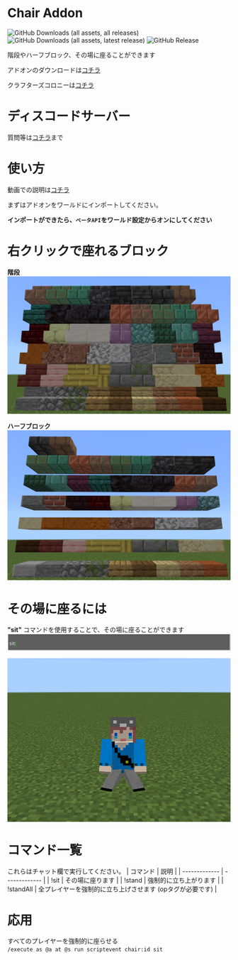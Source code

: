 # Chair Addon

![GitHub Downloads (all assets, all releases)](https://img.shields.io/github/downloads/Naru8521/Chair/total) ![GitHub Downloads (all assets, latest release)](https://img.shields.io/github/downloads/Naru8521/Chair/latest/total?color=green) ![GitHub Release](https://img.shields.io/github/v/release/Naru8521/Chair)
 
階段やハーフブロック、その場に座ることができます

アドオンのダウンロードは[コチラ](https://github.com/Naru8521/Chair/releases)

クラフターズコロニーは[コチラ](https://minecraft-mcworld.com/86891/)

# ディスコードサーバー
質問等は[コチラ](https://discord.com/invite/Mfn8HRhUfm)まで

# 使い方
動画での説明は[コチラ](https://www.youtube.com/watch?v=cGPpEfAxdDg)

まずはアドオンをワールドにインポートしてください。

__インポートができたら、``ベータAPI``をワールド設定からオンにしてください__

# 右クリックで座れるブロック

**階段**
![img](https://github.com/Naru8521/Chair/blob/main/assets/stairs.png)

**ハーフブロック**
![img](https://github.com/Naru8521/Chair/blob/main/assets/slabs.png)

# その場に座るには
**"sit"** コマンドを使用することで、その場に座ることができます
![img](https://github.com/Naru8521/Chair/blob/main/assets/sit_command.png)

![img](https://github.com/Naru8521/Chair/blob/main/assets/sit.png)

# コマンド一覧
これらはチャット欄で実行してください。
| コマンド  | 説明 |
| ------------- | ------------- |
| !sit  | その場に座ります |
| !stand | 強制的に立ち上がります |
| !standAll | 全プレイヤーを強制的に立ち上げさせます (opタグが必要です) |

# 応用
すべてのプレイヤーを強制的に座らせる  
```/execute as @a at @s run scriptevent chair:id sit```
